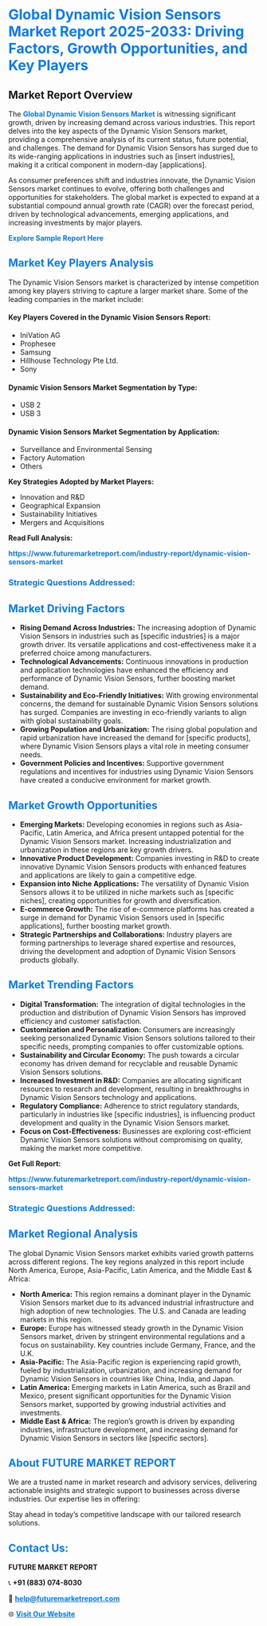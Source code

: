 <h1 style="color: #007BFF;">Global Dynamic Vision Sensors Market Report 2025-2033: Driving Factors, Growth Opportunities, and Key Players</h1>

<section id="overview">
<h2>Market Report Overview</h2>
<p>The <a href="https://www.futuremarketreport.com/industry-report/dynamic-vision-sensors-market" style="color: #007BFF; text-decoration: none;"><strong>Global Dynamic Vision Sensors Market</strong></a> is witnessing significant growth, driven by increasing demand across various industries. This report delves into the key aspects of the Dynamic Vision Sensors market, providing a comprehensive analysis of its current status, future potential, and challenges. The demand for Dynamic Vision Sensors has surged due to its wide-ranging applications in industries such as [insert industries], making it a critical component in modern-day [applications].</p>
<p>As consumer preferences shift and industries innovate, the Dynamic Vision Sensors market continues to evolve, offering both challenges and opportunities for stakeholders. The global market is expected to expand at a substantial compound annual growth rate (CAGR) over the forecast period, driven by technological advancements, emerging applications, and increasing investments by major players.</p>
</section>

<section id="overview">
<p><a href="https://www.futuremarketreport.com/request-sample/reportId=115508" style="color: #007BFF; text-decoration: none;"><strong>Explore Sample Report Here</strong></a></p>
</section>

<section id="key-players">
<h2 style="color: #007BFF;">Market Key Players Analysis</h2>
<p>The Dynamic Vision Sensors market is characterized by intense competition among key players striving to capture a larger market share. Some of the leading companies in the market include:</p>
<h4>Key Players Covered in the Dynamic Vision Sensors Report:</h4>
<ul><li>IniVation AG</li><li>Prophesee</li><li>Samsung</li><li>Hillhouse Technology Pte Ltd.</li><li>Sony</li></ul>
<h4>Dynamic Vision Sensors Market Segmentation by Type:</h4>
<ul><li>USB 2</li><li>USB 3</li></ul>

<h4>Dynamic Vision Sensors Market Segmentation by Application:</h4>
<ul><li>Surveillance and Environmental Sensing</li><li>Factory Automation</li><li>Others</li></ul>
<p><strong>Key Strategies Adopted by Market Players:</strong></p>
<ul>
<li>Innovation and R&D</li>
<li>Geographical Expansion</li>
<li>Sustainability Initiatives</li>
<li>Mergers and Acquisitions</li>
</ul>
</section>

<section>
<p><strong>Read Full Analysis: </strong></p><a href="https://www.futuremarketreport.com/industry-report/dynamic-vision-sensors-market" style="color: #007BFF; text-decoration: none;"><strong>https://www.futuremarketreport.com/industry-report/dynamic-vision-sensors-market</strong></a>
<h3 style="color: #007BFF;">Strategic Questions Addressed:</h3>
</section>

<section id="driving-factors">
<h2 style="color: #007BFF;">Market Driving Factors</h2>
<ul>
<li><strong>Rising Demand Across Industries:</strong> The increasing adoption of Dynamic Vision Sensors in industries such as [specific industries] is a major growth driver. Its versatile applications and cost-effectiveness make it a preferred choice among manufacturers.</li>
<li><strong>Technological Advancements:</strong> Continuous innovations in production and application technologies have enhanced the efficiency and performance of Dynamic Vision Sensors, further boosting market demand.</li>
<li><strong>Sustainability and Eco-Friendly Initiatives:</strong> With growing environmental concerns, the demand for sustainable Dynamic Vision Sensors solutions has surged. Companies are investing in eco-friendly variants to align with global sustainability goals.</li>
<li><strong>Growing Population and Urbanization:</strong> The rising global population and rapid urbanization have increased the demand for [specific products], where Dynamic Vision Sensors plays a vital role in meeting consumer needs.</li>
<li><strong>Government Policies and Incentives:</strong> Supportive government regulations and incentives for industries using Dynamic Vision Sensors have created a conducive environment for market growth.</li>
</ul>
</section>

<section id="growth-opportunities">
<h2 style="color: #007BFF;">Market Growth Opportunities</h2>
<ul>
<li><strong>Emerging Markets:</strong> Developing economies in regions such as Asia-Pacific, Latin America, and Africa present untapped potential for the Dynamic Vision Sensors market. Increasing industrialization and urbanization in these regions are key growth drivers.</li>
<li><strong>Innovative Product Development:</strong> Companies investing in R&D to create innovative Dynamic Vision Sensors products with enhanced features and applications are likely to gain a competitive edge.</li>
<li><strong>Expansion into Niche Applications:</strong> The versatility of Dynamic Vision Sensors allows it to be utilized in niche markets such as [specific niches], creating opportunities for growth and diversification.</li>
<li><strong>E-commerce Growth:</strong> The rise of e-commerce platforms has created a surge in demand for Dynamic Vision Sensors used in [specific applications], further boosting market growth.</li>
<li><strong>Strategic Partnerships and Collaborations:</strong> Industry players are forming partnerships to leverage shared expertise and resources, driving the development and adoption of Dynamic Vision Sensors products globally.</li>
</ul>
</section>

<section id="trending-factors">
<h2 style="color: #007BFF;">Market Trending Factors</h2>
<ul>
<li><strong>Digital Transformation:</strong> The integration of digital technologies in the production and distribution of Dynamic Vision Sensors has improved efficiency and customer satisfaction.</li>
<li><strong>Customization and Personalization:</strong> Consumers are increasingly seeking personalized Dynamic Vision Sensors solutions tailored to their specific needs, prompting companies to offer customizable options.</li>
<li><strong>Sustainability and Circular Economy:</strong> The push towards a circular economy has driven demand for recyclable and reusable Dynamic Vision Sensors solutions.</li>
<li><strong>Increased Investment in R&D:</strong> Companies are allocating significant resources to research and development, resulting in breakthroughs in Dynamic Vision Sensors technology and applications.</li>
<li><strong>Regulatory Compliance:</strong> Adherence to strict regulatory standards, particularly in industries like [specific industries], is influencing product development and quality in the Dynamic Vision Sensors market.</li>
<li><strong>Focus on Cost-Effectiveness:</strong> Businesses are exploring cost-efficient Dynamic Vision Sensors solutions without compromising on quality, making the market more competitive.</li>
</ul>
</section>

<section>
<p><strong>Get Full Report: </strong></p><a href="https://www.futuremarketreport.com/industry-report/dynamic-vision-sensors-market" style="color: #007BFF; text-decoration: none;"><strong>https://www.futuremarketreport.com/industry-report/dynamic-vision-sensors-market</strong></a>
<h3 style="color: #007BFF;">Strategic Questions Addressed:</h3>
</section>


<section id="regional-analysis">
<h2 style="color: #007BFF;">Market Regional Analysis</h2>
<p>The global Dynamic Vision Sensors market exhibits varied growth patterns across different regions. The key regions analyzed in this report include North America, Europe, Asia-Pacific, Latin America, and the Middle East & Africa:</p>
<ul>
<li><strong>North America:</strong> This region remains a dominant player in the Dynamic Vision Sensors market due to its advanced industrial infrastructure and high adoption of new technologies. The U.S. and Canada are leading markets in this region.</li>
<li><strong>Europe:</strong> Europe has witnessed steady growth in the Dynamic Vision Sensors market, driven by stringent environmental regulations and a focus on sustainability. Key countries include Germany, France, and the U.K.</li>
<li><strong>Asia-Pacific:</strong> The Asia-Pacific region is experiencing rapid growth, fueled by industrialization, urbanization, and increasing demand for Dynamic Vision Sensors in countries like China, India, and Japan.</li>
<li><strong>Latin America:</strong> Emerging markets in Latin America, such as Brazil and Mexico, present significant opportunities for the Dynamic Vision Sensors market, supported by growing industrial activities and investments.</li>
<li><strong>Middle East & Africa:</strong> The region’s growth is driven by expanding industries, infrastructure development, and increasing demand for Dynamic Vision Sensors in sectors like [specific sectors].</li>
</ul>
</section>

<footer>
<h2 style="color: #007BFF;">About FUTURE MARKET REPORT</h2>
<p>We are a trusted name in market research and advisory services, delivering actionable insights and strategic support to businesses across diverse industries. Our expertise lies in offering:</p>

<p>Stay ahead in today’s competitive landscape with our tailored research solutions.</p>

<h2 style="color: #007BFF;">Contact Us:</h2>
<p><strong>FUTURE MARKET REPORT</strong></p>
<p>📞 <strong>+91 (883) 074-8030</strong></p>
<p>📧 <strong><a href="mailto:help@futuremarketreport.com" style="color: #007BFF;">help@futuremarketreport.com</a></strong></p>
<p>🌐 <strong><a href="https://www.futuremarketreport.com/" style="color: #007BFF;">Visit Our Website</a></strong></p>
</footer>